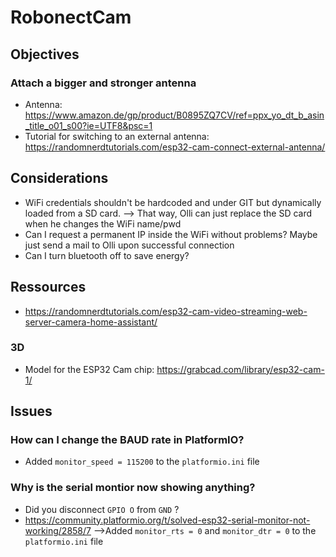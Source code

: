 # RobonectCam

## Objectives
### Attach a bigger and stronger antenna
- Antenna: https://www.amazon.de/gp/product/B0895ZQ7CV/ref=ppx_yo_dt_b_asin_title_o01_s00?ie=UTF8&psc=1
- Tutorial for switching to an external antenna: https://randomnerdtutorials.com/esp32-cam-connect-external-antenna/


## Considerations
- WiFi credentials shouldn't be hardcoded and under GIT but dynamically loaded from a SD card.
  --> That way, Olli can just replace the SD card when he changes the WiFi name/pwd
- Can I request a permanent IP inside the WiFi without problems? Maybe just send a mail to Olli upon successful connection
- Can I turn bluetooth off to save energy?

## Ressources
- https://randomnerdtutorials.com/esp32-cam-video-streaming-web-server-camera-home-assistant/

### 3D
- Model for the ESP32 Cam chip: https://grabcad.com/library/esp32-cam-1/

## Issues
### How can I change the BAUD rate in PlatformIO?
- Added `monitor_speed = 115200` to the `platformio.ini` file

### Why is the serial montior now showing anything?
- Did you disconnect `GPIO O` from `GND` ?
- https://community.platformio.org/t/solved-esp32-serial-monitor-not-working/2858/7
  -->Added `monitor_rts = 0` and `monitor_dtr = 0` to the `platformio.ini` file
